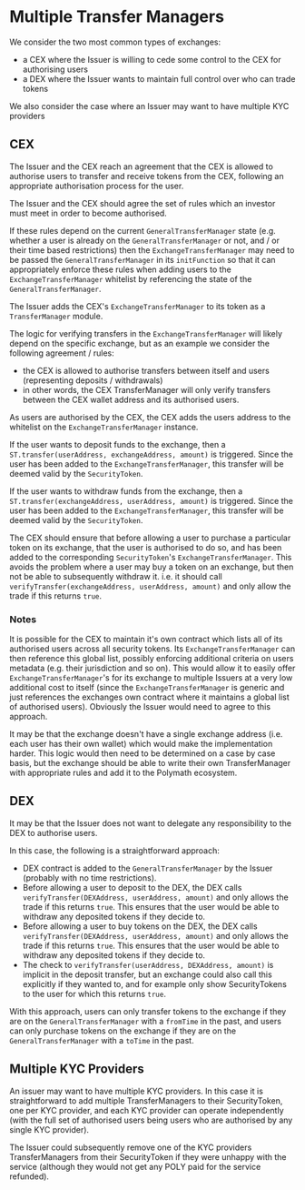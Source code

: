 # Multiple Transfer Managers

We consider the two most common types of exchanges:  
  - a CEX where the Issuer is willing to cede some control to the CEX for authorising users
  - a DEX where the Issuer wants to maintain full control over who can trade tokens

We also consider the case where an Issuer may want to have multiple KYC providers

## CEX

The Issuer and the CEX reach an agreement that the CEX is allowed to authorise users to transfer and receive tokens from the CEX, following an appropriate authorisation process for the user.

The Issuer and the CEX should agree the set of rules which an investor must meet in order to become authorised.

If these rules depend on the current `GeneralTransferManager` state (e.g. whether a user is already on the `GeneralTransferManager` or not, and / or their time based restrictions) then the `ExchangeTransferManager` may need to be passed the `GeneralTransferManager` in its `initFunction` so that it can appropriately enforce these rules when adding users to the `ExchangeTransferManager` whitelist by referencing the state of the `GeneralTransferManager`.

The Issuer adds the CEX's `ExchangeTransferManager` to its token as a `TransferManager` module.

The logic for verifying transfers in the `ExchangeTransferManager` will likely depend on the specific exchange, but as an example we consider the following agreement / rules:  
  - the CEX is allowed to authorise transfers between itself and users (representing deposits / withdrawals)
  - in other words, the CEX TransferManager will only verify transfers between the CEX wallet address and its authorised users.

As users are authorised by the CEX, the CEX adds the users address to the whitelist on the `ExchangeTransferManager` instance.

If the user wants to deposit funds to the exchange, then a `ST.transfer(userAddress, exchangeAddress, amount)` is triggered. Since the user has been added to the `ExchangeTransferManager`, this transfer will be deemed valid by the `SecurityToken`.

If the user wants to withdraw funds from the exchange, then a `ST.transfer(exchangeAddress, userAddress, amount)` is triggered. Since the user has been added to the `ExchangeTransferManager`, this transfer will be deemed valid by the `SecurityToken`.

The CEX should ensure that before allowing a user to purchase a particular token on its exchange, that the user is authorised to do so, and has been added to the corresponding `SecurityToken`'s `ExchangeTransferManager`. This avoids the problem where a user may buy a token on an exchange, but then not be able to subsequently withdraw it. i.e. it should call `verifyTransfer(exchangeAddress, userAddress, amount)` and only allow the trade if this returns `true`.

### Notes

It is possible for the CEX to maintain it's own contract which lists all of its authorised users across all security tokens. Its `ExchangeTransferManager` can then reference this global list, possibly enforcing additional criteria on users metadata (e.g. their jurisdiction and so on). This would allow it to easily offer `ExchangeTransferManager`'s for its exchange to multiple Issuers at a very low additional cost to itself (since the `ExchangeTransferManager` is generic and just references the exchanges own contract where it maintains a global list of authorised users). Obviously the Issuer would need to agree to this approach.

It may be that the exchange doesn't have a single exchange address (i.e. each user has their own wallet) which would make the implementation harder. This logic would then need to be determined on a case by case basis, but the exchange should be able to write their own TransferManager with appropriate rules and add it to the Polymath ecosystem.

## DEX

It may be that the Issuer does not want to delegate any responsibility to the DEX to authorise users.

In this case, the following is a straightforward approach:  
  - DEX contract is added to the `GeneralTransferManager` by the Issuer (probably with no time restrictions).
  - Before allowing a user to deposit to the DEX, the DEX calls `verifyTransfer(DEXAddress, userAddress, amount)` and only allows the trade if this returns `true`. This ensures that the user would be able to withdraw any deposited tokens if they decide to.
  - Before allowing a user to buy tokens on the DEX, the DEX calls `verifyTransfer(DEXAddress, userAddress, amount)` and only allows the trade if this returns `true`. This ensures that the user would be able to withdraw any deposited tokens if they decide to.
  - The check to `verifyTransfer(userAddress, DEXAddress, amount)` is implicit in the deposit transfer, but an exchange could also call this explicitly if they wanted to, and for example only show SecurityTokens to the user for which this returns `true`.

With this approach, users can only transfer tokens to the exchange if they are on the `GeneralTransferManager` with a `fromTime` in the past, and users can only purchase tokens on the exchange if they are on the `GeneralTransferManager` with a `toTime` in the past.

## Multiple KYC Providers

An issuer may want to have multiple KYC providers. In this case it is straightforward to add multiple TransferManagers to their SecurityToken, one per KYC provider, and each KYC provider can operate independently (with the full set of authorised users being users who are authorised by any single KYC provider).

The Issuer could subsequently remove one of the KYC providers TransferManagers from their SecurityToken if they were unhappy with the service (although they would not get any POLY paid for the service refunded).
